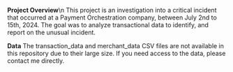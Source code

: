 **Project Overview**\n
This project is an investigation into a critical incident that occurred at a Payment Orchestration company, between July 2nd to 15th, 2024. The goal was to analyze transactional data to identify, and report on the unusual incident.

**Data**
The transaction_data and merchant_data CSV files are not available in this repository due to their large size. If you need access to the data, please contact me directly.
